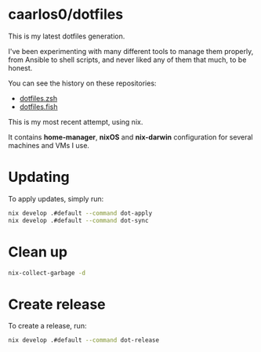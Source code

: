 # caarlos0/dotfiles

This is my latest dotfiles generation.

I've been experimenting with many different tools to manage them properly, from
Ansible to shell scripts, and never liked any of them that much, to be honest.

You can see the history on these repositories:

- [dotfiles.zsh](https://github.com/caarlos0/dotfiles.zsh)
- [dotfiles.fish](https://github.com/caarlos0/dotfiles.fish)

This is my most recent attempt, using nix.

It contains **home-manager**, **nixOS** and **nix-darwin** configuration
for several machines and VMs I use.

# Updating

To apply updates, simply run:

```bash
nix develop .#default --command dot-apply
nix develop .#default --command dot-sync
```

# Clean up

```sh
nix-collect-garbage -d
```

# Create release

To create a release, run:

```bash
nix develop .#default --command dot-release
```
